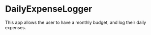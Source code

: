# DailyExpenseLogger
This app allows the user to have a monthly budget, and log their daily expenses.